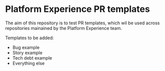# Platform Experience PR templates

The aim of this repository is to test PR templates, which wil be used across repositories mainained by the Platform Experience team.

Templates to be added:
- Bug example
- Story example
- Tech debt example
- Everything else
